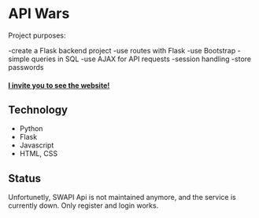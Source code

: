 # API Wars

Project purposes:

-create a Flask backend project
-use routes with Flask
-use Bootstrap
-simple queries in SQL
-use AJAX for API requests
-session handling
-store passwords 

#### [I invite you to see the website!](https://apiwarsdzolw.herokuapp.com)

## Technology 
- Python 
- Flask
- Javascript
- HTML, CSS

## Status
Unfortunetly, SWAPI Api is not maintained anymore, and the service is currently down. Only register and login works.
